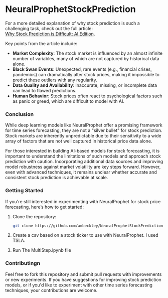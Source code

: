 # NeuralProphetStockPrediction

For a more detailed explanation of why stock prediction is such a challenging task, check out the full article:  
[Why Stock Prediction is Difficult: AI Edition](https://levelup.gitconnected.com/why-stock-prediction-is-difficult-ai-edition-820548f3ea9d).

Key points from the article include:
- **Market Complexity**: The stock market is influenced by an almost infinite number of variables, many of which are not captured by historical data alone.
- **Black Swan Events**: Unexpected, rare events (e.g., financial crises, pandemics) can dramatically alter stock prices, making it impossible to predict these outliers with any regularity.
- **Data Quality and Availability**: Inaccurate, missing, or incomplete data can lead to flawed predictions.
- **Human Behavior**: Stock prices often react to psychological factors such as panic or greed, which are difficult to model with AI.

### **Conclusion**

While deep learning models like NeuralProphet offer a promising framework for time series forecasting, they are not a "silver bullet" for stock prediction. Stock markets are inherently unpredictable due to their sensitivity to a wide array of factors that are not well captured in historical price data alone.

For those interested in building AI-based models for stock forecasting, it is important to understand the limitations of such models and approach stock prediction with caution. Incorporating additional data sources and improving model robustness against market volatility are key steps forward. However, even with advanced techniques, it remains unclear whether accurate and consistent stock prediction is achievable at scale.

### **Getting Started**

If you're still interested in experimenting with NeuralProphet for stock price forecasting, here’s how to get started:



1. Clone the repository:
   ```bash
   git clone https://github.com/ambeckley/NeuralProphetStockPrediction.git
   ```

2. Create a csv based on a stock ticker to use with NeuralProphet. I used TSLA.

3. Run The MultiStep.ipynb file



### **Contributingn**

Feel free to fork this repository and submit pull requests with improvements or new experiments. If you have suggestions for improving stock prediction models, or if you'd like to experiment with other time series forecasting techniques, your contributions are welcome.

